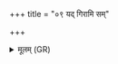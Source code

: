 +++
title = "०९ यद् गिरामि सम्"

+++
<details><summary>मूलम् (GR)</summary>

यद् गिरामि सं गिरामि  
समुद्र इव संगिरः ।  
प्राणान् अमुष्य संगिरन्  
सं गिराम्य् अहं गिरम् ॥
</details>